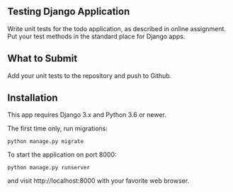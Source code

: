 ## Testing Django Application

Write unit tests for the todo application, as described in online assignment.
Put your test methods in the standard place for Django apps.

## What to Submit

Add your unit tests to the repository and push to Github.

## Installation

This app requires Django 3.x and Python 3.6 or newer.

The first time only, run migrations:
```shell
python manage.py migrate
```

To start the application on port 8000:
```shell
python manage.py runserver
```

and visit http://localhost:8000 with your favorite web browser.

